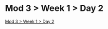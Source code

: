 # Mod 3 > Week 1 > Day 2

[Mod 3 > Week 1 > Day 2](https://whitehatlearningproducts.github.io/swe/mod3/wk1/day2.html)